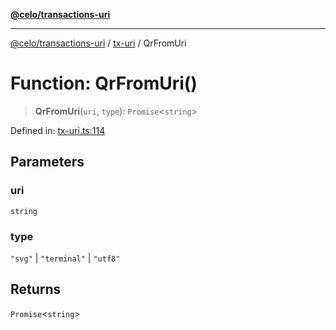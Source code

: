 [**@celo/transactions-uri**](../../README.md)

***

[@celo/transactions-uri](../../README.md) / [tx-uri](../README.md) / QrFromUri

# Function: QrFromUri()

> **QrFromUri**(`uri`, `type`): `Promise`\<`string`\>

Defined in: [tx-uri.ts:114](https://github.com/celo-org/developer-tooling/blob/master/packages/sdk/transactions-uri/src/tx-uri.ts#L114)

## Parameters

### uri

`string`

### type

`"svg"` | `"terminal"` | `"utf8"`

## Returns

`Promise`\<`string`\>
